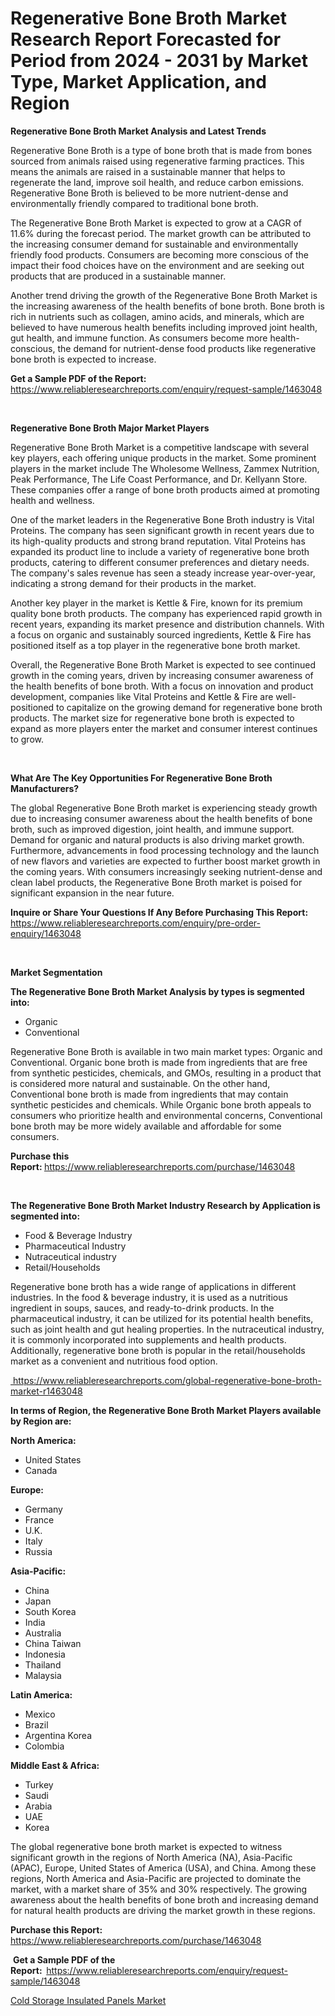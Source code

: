 <p><h1>Regenerative Bone Broth Market Research Report Forecasted for Period from 2024 -  2031 by Market Type, Market Application, and Region</h1></p><p><strong>Regenerative Bone Broth Market Analysis and Latest Trends</strong></p>
<p><p>Regenerative Bone Broth is a type of bone broth that is made from bones sourced from animals raised using regenerative farming practices. This means the animals are raised in a sustainable manner that helps to regenerate the land, improve soil health, and reduce carbon emissions. Regenerative Bone Broth is believed to be more nutrient-dense and environmentally friendly compared to traditional bone broth.</p><p>The Regenerative Bone Broth Market is expected to grow at a CAGR of 11.6% during the forecast period. The market growth can be attributed to the increasing consumer demand for sustainable and environmentally friendly food products. Consumers are becoming more conscious of the impact their food choices have on the environment and are seeking out products that are produced in a sustainable manner.</p><p>Another trend driving the growth of the Regenerative Bone Broth Market is the increasing awareness of the health benefits of bone broth. Bone broth is rich in nutrients such as collagen, amino acids, and minerals, which are believed to have numerous health benefits including improved joint health, gut health, and immune function. As consumers become more health-conscious, the demand for nutrient-dense food products like regenerative bone broth is expected to increase.</p></p>
<p><strong>Get a Sample PDF of the Report:&nbsp;</strong> <a href="https://www.reliableresearchreports.com/enquiry/request-sample/1463048">https://www.reliableresearchreports.com/enquiry/request-sample/1463048</a></p>
<p>&nbsp;</p>
<p><strong>Regenerative Bone Broth Major Market Players</strong></p>
<p><p>Regenerative Bone Broth Market is a competitive landscape with several key players, each offering unique products in the market. Some prominent players in the market include The Wholesome Wellness, Zammex Nutrition, Peak Performance, The Life Coast Performance, and Dr. Kellyann Store. These companies offer a range of bone broth products aimed at promoting health and wellness.</p><p>One of the market leaders in the Regenerative Bone Broth industry is Vital Proteins. The company has seen significant growth in recent years due to its high-quality products and strong brand reputation. Vital Proteins has expanded its product line to include a variety of regenerative bone broth products, catering to different consumer preferences and dietary needs. The company's sales revenue has seen a steady increase year-over-year, indicating a strong demand for their products in the market.</p><p>Another key player in the market is Kettle & Fire, known for its premium quality bone broth products. The company has experienced rapid growth in recent years, expanding its market presence and distribution channels. With a focus on organic and sustainably sourced ingredients, Kettle & Fire has positioned itself as a top player in the regenerative bone broth market.</p><p>Overall, the Regenerative Bone Broth Market is expected to see continued growth in the coming years, driven by increasing consumer awareness of the health benefits of bone broth. With a focus on innovation and product development, companies like Vital Proteins and Kettle & Fire are well-positioned to capitalize on the growing demand for regenerative bone broth products. The market size for regenerative bone broth is expected to expand as more players enter the market and consumer interest continues to grow.</p></p>
<p>&nbsp;</p>
<p><strong>What Are The Key Opportunities For Regenerative Bone Broth Manufacturers?</strong></p>
<p><p>The global Regenerative Bone Broth market is experiencing steady growth due to increasing consumer awareness about the health benefits of bone broth, such as improved digestion, joint health, and immune support. Demand for organic and natural products is also driving market growth. Furthermore, advancements in food processing technology and the launch of new flavors and varieties are expected to further boost market growth in the coming years. With consumers increasingly seeking nutrient-dense and clean label products, the Regenerative Bone Broth market is poised for significant expansion in the near future.</p></p>
<p><strong>Inquire or Share Your Questions If Any Before Purchasing This Report:</strong> <a href="https://www.reliableresearchreports.com/enquiry/pre-order-enquiry/1463048">https://www.reliableresearchreports.com/enquiry/pre-order-enquiry/1463048</a></p>
<p>&nbsp;</p>
<p><strong>Market Segmentation</strong></p>
<p><strong>The Regenerative Bone Broth Market Analysis by types is segmented into:</strong></p>
<p><ul><li>Organic</li><li>Conventional</li></ul></p>
<p><p>Regenerative Bone Broth is available in two main market types: Organic and Conventional. Organic bone broth is made from ingredients that are free from synthetic pesticides, chemicals, and GMOs, resulting in a product that is considered more natural and sustainable. On the other hand, Conventional bone broth is made from ingredients that may contain synthetic pesticides and chemicals. While Organic bone broth appeals to consumers who prioritize health and environmental concerns, Conventional bone broth may be more widely available and affordable for some consumers.</p></p>
<p><strong>Purchase this Report:&nbsp;</strong><a href="https://www.reliableresearchreports.com/purchase/1463048">https://www.reliableresearchreports.com/purchase/1463048</a></p>
<p>&nbsp;</p>
<p><strong>The Regenerative Bone Broth Market Industry Research by Application is segmented into:</strong></p>
<p><ul><li>Food & Beverage Industry</li><li>Pharmaceutical Industry</li><li>Nutraceutical industry</li><li>Retail/Households</li></ul></p>
<p><p>Regenerative bone broth has a wide range of applications in different industries. In the food & beverage industry, it is used as a nutritious ingredient in soups, sauces, and ready-to-drink products. In the pharmaceutical industry, it can be utilized for its potential health benefits, such as joint health and gut healing properties. In the nutraceutical industry, it is commonly incorporated into supplements and health products. Additionally, regenerative bone broth is popular in the retail/households market as a convenient and nutritious food option.</p></p>
<p><a href="https://www.reliableresearchreports.com/global-regenerative-bone-broth-market-r1463048">&nbsp;https://www.reliableresearchreports.com/global-regenerative-bone-broth-market-r1463048</a></p>
<p><strong>In terms of Region, the Regenerative Bone Broth Market Players available by Region are:</strong></p>
<p>
    <p> <strong> North America: </strong>
        <ul>
            <li>United States</li>
            <li>Canada</li>
        </ul>
        </p> 
    <p> <strong> Europe: </strong>
        <ul>
            <li>Germany</li>
            <li>France</li>
            <li>U.K.</li>
            <li>Italy</li>
            <li>Russia</li>
        </ul>
        </p> 
    <p> <strong> Asia-Pacific: </strong>
        <ul>
            <li>China</li>
            <li>Japan</li>
            <li>South Korea</li>
            <li>India</li>
            <li>Australia</li>
            <li>China Taiwan</li>
            <li>Indonesia</li>
            <li>Thailand</li>
            <li>Malaysia</li>
        </ul>
        </p> 
    <p> <strong> Latin America: </strong>
        <ul>
            <li>Mexico</li>
            <li>Brazil</li>
            <li>Argentina Korea</li>
            <li>Colombia</li>
        </ul>
        </p> 
    <p> <strong> Middle East & Africa: </strong>
        <ul>
            <li>Turkey</li>
            <li>Saudi</li>
            <li>Arabia</li>
            <li>UAE</li>
            <li>Korea</li>
        </ul>
    </p>
    </p>
<p><p>The global regenerative bone broth market is expected to witness significant growth in the regions of North America (NA), Asia-Pacific (APAC), Europe, United States of America (USA), and China. Among these regions, North America and Asia-Pacific are projected to dominate the market, with a market share of 35% and 30% respectively. The growing awareness about the health benefits of bone broth and increasing demand for natural health products are driving the market growth in these regions.</p></p>
<p><strong>Purchase this Report: </strong><a href="https://www.reliableresearchreports.com/purchase/1463048">https://www.reliableresearchreports.com/purchase/1463048</a></p>
<p>&nbsp;<strong>Get a Sample PDF of the Report:&nbsp;&nbsp;</strong><a href="https://www.reliableresearchreports.com/enquiry/request-sample/1463048">https://www.reliableresearchreports.com/enquiry/request-sample/1463048</a></p>
<p><strong></strong></p>
<p><p><a href="https://iodized-pantydraco-05c.notion.site/Insights-into-Cold-Storage-Insulated-Panels-Market-Size-Analysing-Market-Share-Trends-and-Growth--b727aac857c140f28254d9a614099044">Cold Storage Insulated Panels Market</a></p></p>
